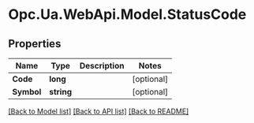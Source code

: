 # Opc.Ua.WebApi.Model.StatusCode

## Properties

Name | Type | Description | Notes
------------ | ------------- | ------------- | -------------
**Code** | **long** |  | [optional] 
**Symbol** | **string** |  | [optional] 

[[Back to Model list]](../README.md#documentation-for-models) [[Back to API list]](../README.md#documentation-for-api-endpoints) [[Back to README]](../README.md)

